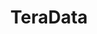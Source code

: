 ---
title: TeraData
category: Serveurs
subcategory: TeraData
permalink: /docs/serveurs/teradata/
layout: category
---